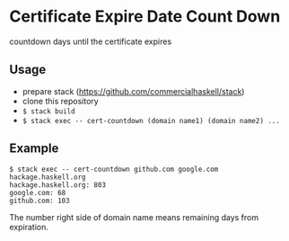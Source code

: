# Certificate Expire Date Count Down

countdown days until the certificate expires

## Usage

+ prepare stack (https://github.com/commercialhaskell/stack)
+ clone this repository
+ ``$ stack build``
+ ``$ stack exec -- cert-countdown (domain name1) (domain name2) ...``

## Example
```
$ stack exec -- cert-countdown github.com google.com hackage.haskell.org
hackage.haskell.org: 803
google.com: 68
github.com: 103
```
The number right side of domain name means remaining days from expiration.

